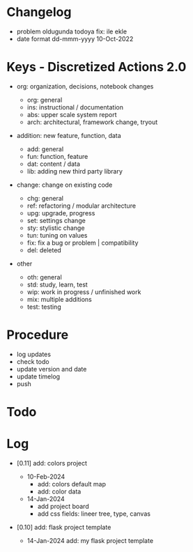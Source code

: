 # Changelog
- problem oldugunda todoya fix: ile ekle
- date format dd-mmm-yyyy 10-Oct-2022

# Keys - Discretized Actions 2.0
- org: organization, decisions, notebook changes
    - org: general
    - ins: instructional / documentation
    - abs: upper scale system report
    - arch: architectural, framework change, tryout

- addition: new feature, function, data
    - add: general
    - fun: function, feature
    - dat: content / data
    - lib: adding new third party library

- change: change on existing code
    - chg: general
    - ref: refactoring / modular architecture
    - upg: upgrade, progress
    - set: settings change
    - sty: stylistic change
    - tun: tuning on values
    - fix: fix a bug or problem | compatibility
    - del: deleted

- other
    - oth: general
    - std: study, learn, test
    - wip: work in progress / unfinished work
    - mix: multiple additions
    - test: testing

# Procedure
- log updates
- check todo
- update version and date
- update timelog
- push

# Todo

# Log 
- [0.11] add: colors project
    - 10-Feb-2024
        - add: colors default map
        - add: color data
    - 14-Jan-2024
        - add project board
        - add css fields: lineer tree, type, canvas

- [0.10] add: flask project template
    - 14-Jan-2024 add: my flask project template
 
